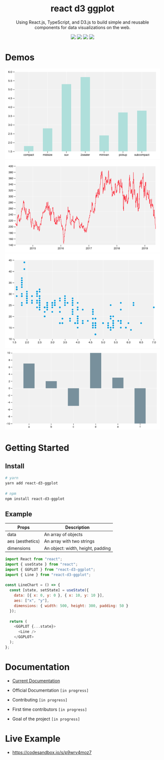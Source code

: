 <h1 align="center">react d3 ggplot</h1>
<p align="center">Using React.js, TypeScript, and D3.js to build simple and reusable components for data visualizations on the web.</p>

<p align="center">
  <img src="https://img.shields.io/npm/l/react-d3-ggplot.svg?color=%230f82bc&style=popout-square">
  <img src="https://img.shields.io/travis/ll2nz/react-d3-ggplot.svg?style=popout-square">
  <img src="https://img.shields.io/npm/v/react-d3-ggplot.svg?style=popout-square">
  <img src="https://img.shields.io/codecov/c/github/ll2nz/react-d3-ggplot.svg?style=popout-square">
</p>

# Demos

<p align="center">
  <img src="./demos/barplot.png">
  <img src="./demos/linechart.png">
  <img src="./demos/scatterplot.png">
  <img src="./demos/with-negative-values.png">
</p>

# Getting Started

## Install

```zsh
# yarn
yarn add react-d3-ggplot

# npm
npm install react-d3-ggplot
```

## Example

| Props            | Description                       |
| ---------------- | --------------------------------- |
| data             | An array of objects               |
| aes (aesthetics) | An array with two strings         |
| dimensions       | An object: width, height, padding |

```js
import React from "react";
import { useState } from "react";
import { GGPLOT } from "react-d3-ggplot";
import { Line } from "react-d3-ggplot";

const LineChart = () => {
  const [state, setState] = useState({
    data: [{ x: 0, y: 0 }, { x: 10, y: 10 }],
    aes: ["x", "y"],
    dimensions: { width: 500, height: 300, padding: 50 }
  });

  return (
    <GGPLOT {...state}>
      <Line />
    </GGPLOT>
  );
};
```

# Documentation

- [Current Documentation](https://www.npmjs.com/package/react-d3-ggplot/v/1.1.1#introduction)

- Official Documentation `[in progress]`
- Contributing `[in progress]`
- First time contributors `[in progress]`
- Goal of the project `[in progress]`

# Live Example

- https://codesandbox.io/s/p9wrv4moz7
